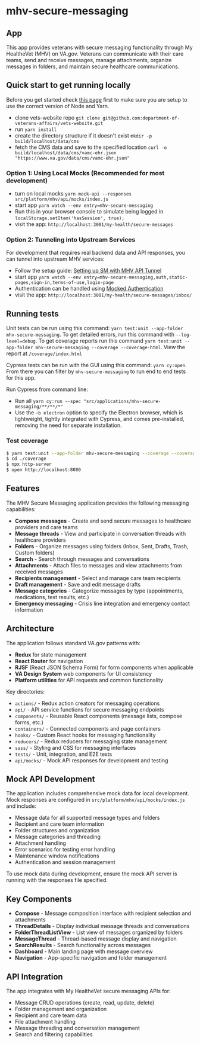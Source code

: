 # mhv-secure-messaging

## App

This app provides veterans with secure messaging functionality through My HealtheVet (MHV) on VA.gov. Veterans can communicate with their care teams, send and receive messages, manage attachments, organize messages in folders, and maintain secure healthcare communications.

## Quick start to get running locally

Before you get started check [this page](https://depo-platform-documentation.scrollhelp.site/developer-docs/setting-up-your-local-frontend-environment) first to make sure you are setup to use the correct version of Node and Yarn.

- clone vets-website repo `git clone git@github.com:department-of-veterans-affairs/vets-website.git`
- run `yarn install`
- create the directory structure if it doesn't exist
  `mkdir -p build/localhost/data/cms`
- fetch the CMS data and save to the specified location
  `curl -o build/localhost/data/cms/vamc-ehr.json "https://www.va.gov/data/cms/vamc-ehr.json"`

### Option 1: Using Local Mocks (Recommended for most development)

- turn on local mocks `yarn mock-api --responses src/platform/mhv/api/mocks/index.js`
- start app `yarn watch --env entry=mhv-secure-messaging`
- Run this in your browser console to simulate being logged in `localStorage.setItem('hasSession', true);`
- visit the app: `http://localhost:3001/my-health/secure-messages`

### Option 2: Tunneling into Upstream Services

For development that requires real backend data and API responses, you can tunnel into upstream MHV services:

- Follow the setup guide: [Setting up SM with MHV API Tunnel](https://github.com/department-of-veterans-affairs/mhv-developer-docs/blob/main/how-to/setting_up_SM_with_mhv_api_tunnel.md)
- start app `yarn watch --env entry=mhv-secure-messaging,auth,static-pages,sign-in,terms-of-use,login-page`
- Authentication can be handled using [Mocked Authentication](https://github.com/department-of-veterans-affairs/va.gov-team/tree/master/products/identity/Products/Mocked%20Authentication)
- visit the app: `http://localhost:3001/my-health/secure-messages/inbox/`

## Running tests

Unit tests can be run using this command: `yarn test:unit --app-folder mhv-secure-messaging`. To get detailed errors, run this command with `--log-level=debug`. To get coverage reports run this command `yarn test:unit --app-folder mhv-secure-messaging --coverage --coverage-html`. View the report at `/coverage/index.html`

Cypress tests can be run with the GUI using this command: `yarn cy:open`. From there you can filter by `mhv-secure-messaging` to run end to end tests for this app.

Run Cypress from command line:

- Run all `yarn cy:run --spec "src/applications/mhv-secure-messaging/**/**/*"`
- Use the `-b electron` option to specify the Electron browser, which is lightweight, tightly integrated with Cypress, and comes pre-installed, removing the need for separate installation.

### Test coverage

```bash
$ yarn test:unit --app-folder mhv-secure-messaging --coverage --coverage-html
$ cd ./coverage
$ npx http-server
$ open http://localhost:8080
```

## Features

The MHV Secure Messaging application provides the following messaging capabilities:

- **Compose messages** - Create and send secure messages to healthcare providers and care teams
- **Message threads** - View and participate in conversation threads with healthcare providers
- **Folders** - Organize messages using folders (Inbox, Sent, Drafts, Trash, Custom folders)
- **Search** - Search through messages and conversations
- **Attachments** - Attach files to messages and view attachments from received messages
- **Recipients management** - Select and manage care team recipients
- **Draft management** - Save and edit message drafts
- **Message categories** - Categorize messages by type (appointments, medications, test results, etc.)
- **Emergency messaging** - Crisis line integration and emergency contact information

## Architecture

The application follows standard VA.gov patterns with:

- **Redux** for state management
- **React Router** for navigation
- **RJSF** (React JSON Schema Form) for form components when applicable
- **VA Design System** web components for UI consistency
- **Platform utilities** for API requests and common functionality

Key directories:

- `actions/` - Redux action creators for messaging operations
- `api/` - API service functions for secure messaging endpoints
- `components/` - Reusable React components (message lists, compose forms, etc.)
- `containers/` - Connected components and page containers
- `hooks/` - Custom React hooks for messaging functionality
- `reducers/` - Redux reducers for messaging state management
- `sass/` - Styling and CSS for messaging interfaces
- `tests/` - Unit, integration, and E2E tests
- `api/mocks/` - Mock API responses for development and testing

## Mock API Development

The application includes comprehensive mock data for local development. Mock responses are configured in `src/platform/mhv/api/mocks/index.js` and include:

- Message data for all supported message types and folders
- Recipient and care team information
- Folder structures and organization
- Message categories and threading
- Attachment handling
- Error scenarios for testing error handling
- Maintenance window notifications
- Authentication and session management

To use mock data during development, ensure the mock API server is running with the responses file specified.

## Key Components

- **Compose** - Message composition interface with recipient selection and attachments
- **ThreadDetails** - Display individual message threads and conversations
- **FolderThreadListView** - List view of messages organized by folders
- **MessageThread** - Thread-based message display and navigation
- **SearchResults** - Search functionality across messages
- **Dashboard** - Main landing page with message overview
- **Navigation** - App-specific navigation and folder management

## API Integration

The app integrates with My HealtheVet secure messaging APIs for:

- Message CRUD operations (create, read, update, delete)
- Folder management and organization
- Recipient and care team data
- File attachment handling
- Message threading and conversation management
- Search and filtering capabilities
